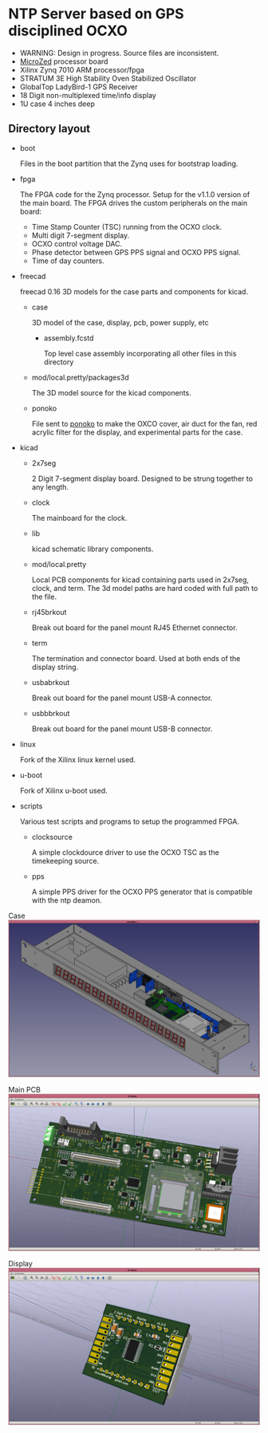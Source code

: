 # NTP Server based on GPS disciplined OCXO

* WARNING: Design in progress. Source files are inconsistent.
* [MicroZed](http://zedboard.org/product/microzed) processor board
* Xilinx Zynq 7010 ARM processor/fpga
* STRATUM 3E High Stability Oven Stabilized Oscillator
* GlobalTop LadyBird-1 GPS Receiver
* 18 Digit non-multiplexed time/info display
* 1U case 4 inches deep

## Directory layout
* boot

  Files in the boot partition that the Zynq uses for bootstrap loading.
* fpga

  The FPGA code for the Zynq processor.  Setup for the v1.1.0 version of the main board.  The FPGA drives the custom peripherals on the main board:
  - Time Stamp Counter (TSC) running from the OCXO clock.
  - Multi digit 7-segment display.
  - OCXO control voltage DAC.
  - Phase detector between GPS PPS signal and OCXO PPS signal.
  - Time of day counters.
* freecad

  freecad 0.16 3D models for the case parts and components for kicad.
  * case

    3D model of the case, display, pcb, power supply, etc
    * assembly.fcstd

      Top level case assembly incorporating all other files in this directory
  * mod/local.pretty/packages3d

    The 3D model source for the kicad components.
  * ponoko

    File sent to [ponoko](https://www.ponoko.com/) to make the OXCO cover, air duct for the fan, red acrylic filter for the display, and experimental parts for the case.
* kicad
  * 2x7seg

    2 Digit 7-segment display board.  Designed to be strung together to any length.
  * clock

    The mainboard for the clock.
  * lib

    kicad schematic library components.
  * mod/local.pretty

    Local PCB components for kicad containing parts used in 2x7seg, clock, and term.  The 3d model paths are hard coded with full path to the file.
  * rj45brkout

    Break out board for the panel mount RJ45 Ethernet connector.
  * term

    The termination and connector board.  Used at both ends of the display string.
  * usbabrkout

    Break out board for the panel mount USB-A connector.
  * usbbbrkout

    Break out board for the panel mount USB-B connector.
* linux

  Fork of the Xilinx linux kernel used.
* u-boot

  Fork of Xilinx u-boot used.
* scripts

  Various test scripts and programs to setup the programmed FPGA.
  * clocksource

    A simple clockdource driver to use the OCXO TSC as the timekeeping source.

  * pps

    A simple PPS driver for the OCXO PPS generator that is compatible with the ntp deamon.


Case
![case](./image/case.png)

Main PCB
![main](./image/mainpcb.png)

Display
![disp](./image/disp.png)


